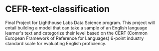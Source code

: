 # CEFR-text-classification

Final Project for Lighthouse Labs Data Science program. This project will entail building a model that can take a sample of an English language learner's text and categorize their level based on the CERF (Common European Framework of Reference for Languages) 6-point industry standard scale for evaluating English proficiency.
